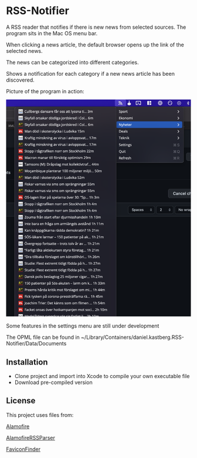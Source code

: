 # RSS-Notifier

A RSS reader that notifies if there is new news from selected sources.
The program sits in the Mac OS menu bar.

When clicking a news article, the default browser opens up the link of the selected news.

The news can be categorized into different categories.

Shows a notification for each category if a new news article has been discovered.


Picture of the program in action:

![alt text](https://github.com/danielkastberg/RSS-Notifier/blob/d9fd06d40ad33345e2612e68f428d7bd095ba975/RSS-Notifier/Resources/usage.png)

Some features in the settings menu are still under development



The OPML file can be found in
 ~/Library/Containers/daniel.kastberg.RSS-Notifier/Data/Documents


## Installation
 - Clone project and import into Xcode to compile your own executable file
 - Download pre-compiled version


## License
This project uses files from:

[Alamofire](https://github.com/Alamofire/Alamofire/)

[AlamofireRSSParser](https://github.com/AdeptusAstartes/AlamofireRSSParser/)

[FaviconFinder](https://github.com/will-lumley/FaviconFinder/)
